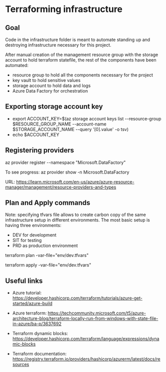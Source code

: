 # Terraforming infrastructure

## Goal
Code in the infrastructure folder is meant to automate standing up and destroying infrastructure necessary for this 
project. 

After manual creation of the management resource group with the storage account to hold terraform statefile, the rest
of the components have been automated:

* resource group to hold all the components necessary for the project
* key vault to hold sensitive values
* storage account to hold data and logs
* Azure Data Factory for orchestration

## Exporting storage account key
* export ACCOUNT_KEY=$(az storage account keys list --resource-group $RESOURCE_GROUP_NAME --account-name $STORAGE_ACCOUNT_NAME --query '[0].value' -o tsv)
* echo $ACCOUNT_KEY

## Registering providers
az provider register --namespace "Microsoft.DataFactory"

To see progress: az provider show -n Microsoft.DataFactory

URL: https://learn.microsoft.com/en-us/azure/azure-resource-manager/management/resource-providers-and-types

## Plan and Apply commands

Note: specifying tfvars file allows to create carbon copy of the same infrastructure setup in different environments. 
The most basic setup is having three environments: 
* DEV for development
* SIT for testing
* PRD as production environment

terraform plan  -var-file="env/dev.tfvars"

terraform apply  -var-file="env/dev.tfvars"

## Useful links
* Azure tutorial: https://developer.hashicorp.com/terraform/tutorials/azure-get-started/azure-build

* Azure terraform: https://techcommunity.microsoft.com/t5/azure-architecture-blog/terraform-locally-run-from-windows-with-state-file-in-azure/ba-p/3637692

* Terraform dynamic blocks: https://developer.hashicorp.com/terraform/language/expressions/dynamic-blocks

* Terraform documentation: https://registry.terraform.io/providers/hashicorp/azurerm/latest/docs/resources
